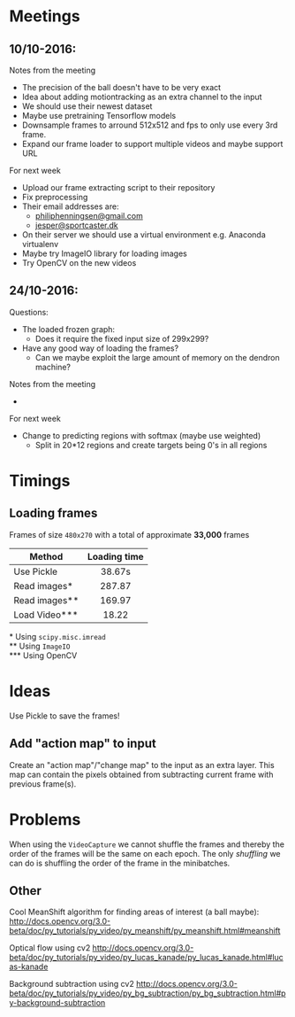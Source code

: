 
# Meetings

## 10/10-2016:

Notes from the meeting

* The precision of the ball doesn't have to be very exact
* Idea about adding motiontracking as an extra channel to the input
* We should use their newest dataset
* Maybe use pretraining Tensorflow models
* Downsample frames to arround 512x512 and fps to only use every 3rd frame.
* Expand our frame loader to support multiple videos and maybe support URL

For next week

* Upload our frame extracting script to their repository
* Fix preprocessing
* Their email addresses are:
  * philiphenningsen@gmail.com
  * jesper@sportcaster.dk
* On their server we should use a virtual environment e.g. Anaconda virtualenv
* Maybe try ImageIO library for loading images
* Try OpenCV on the new videos


## 24/10-2016:

Questions:
* The loaded frozen graph:
  * Does it require the fixed input size of 299x299?
* Have any good way of loading the frames?
  * Can we maybe exploit the large amount of memory on the dendron machine?



Notes from the meeting

*

For next week

* Change to predicting regions with softmax (maybe use weighted)
  * Split in 20*12 regions and create targets being 0's in all regions

# Timings

## Loading frames

Frames of size `480x270` with a total of approximate **33,000** frames

| Method           | Loading time  |
| -------------    |:-------------:|
| Use Pickle       | 38.67s        |
| Read images\*    | 287.87        |
| Read images\*\*  | 169.97        |
| Load Video\*\*\* | 18.22         |

\* Using `scipy.misc.imread` <br>
\*\* Using `ImageIO` <br>
\*\*\* Using OpenCV

# Ideas


Use Pickle to save the frames!


## Add "action map" to input

Create an "action map"/"change map" to the input as an extra layer. This map
can contain the pixels obtained from subtracting current frame with previous
frame(s).



# Problems

When using the `VideoCapture` we cannot shuffle the frames and thereby the order
of the frames will be the same on each epoch. The only *shuffling* we can do is
shuffling the order of the frame in the minibatches.



## Other

Cool MeanShift algorithm for finding areas of interest (a ball maybe):
http://docs.opencv.org/3.0-beta/doc/py_tutorials/py_video/py_meanshift/py_meanshift.html#meanshift


Optical flow using cv2
http://docs.opencv.org/3.0-beta/doc/py_tutorials/py_video/py_lucas_kanade/py_lucas_kanade.html#lucas-kanade


Background subtraction using cv2
http://docs.opencv.org/3.0-beta/doc/py_tutorials/py_video/py_bg_subtraction/py_bg_subtraction.html#py-background-subtraction
